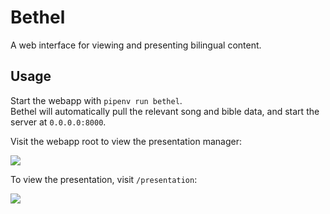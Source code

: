 # Bethel
A web interface for viewing and presenting bilingual content.

## Usage
Start the webapp with `pipenv run bethel`. <br> Bethel will automatically pull the relevant song and bible data, and start the server at `0.0.0.0:8000`.

Visit the webapp root to view the presentation manager: <br>

![](https://i.imgur.com/WpBA3fm.png)

To view the presentation, visit `/presentation`: <br>

![](https://i.imgur.com/P7ATY8A.png)
